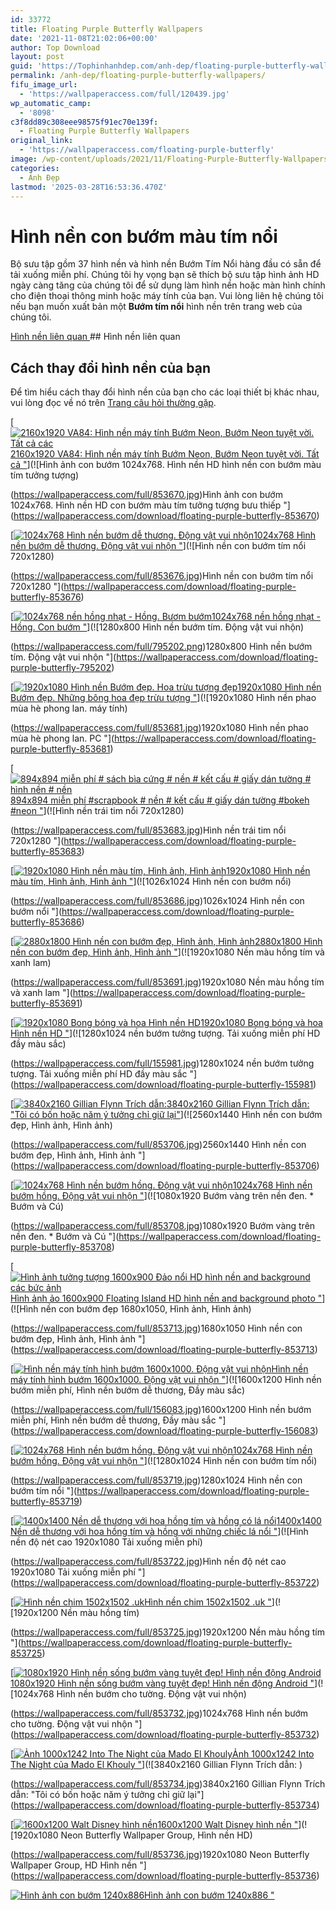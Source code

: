 ```yaml
---
id: 33772
title: Floating Purple Butterfly Wallpapers
date: '2021-11-08T21:02:06+00:00'
author: Top Download
layout: post
guid: 'https://Tophinhanhdep.com/anh-dep/floating-purple-butterfly-wallpapers/'
permalink: /anh-dep/floating-purple-butterfly-wallpapers/
fifu_image_url:
  - 'https://wallpaperaccess.com/full/120439.jpg'
wp_automatic_camp:
  - '8098'
c3f8dd89c308eee98575f91ec70e139f:
  - Floating Purple Butterfly Wallpapers
original_link:
  - 'https://wallpaperaccess.com/floating-purple-butterfly'
image: /wp-content/uploads/2021/11/Floating-Purple-Butterfly-Wallpapers.jpg
categories:
  - Ảnh Đẹp
lastmod: '2025-03-28T16:53:36.470Z'
---
```

# Hình nền con bướm màu tím nổi

Bộ sưu tập gồm 37 hình nền và hình nền Bướm Tím Nổi hàng đầu có sẵn để tải xuống miễn phí. Chúng tôi hy vọng bạn sẽ thích bộ sưu tập hình ảnh HD ngày càng tăng của chúng tôi để sử dụng làm hình nền hoặc màn hình chính cho điện thoại thông minh hoặc máy tính của bạn. Vui lòng liên hệ chúng tôi nếu bạn muốn xuất bản một **Bướm tím nổi** hình nền trên trang web của chúng tôi.

[Hình nền liên quan ](#related) ## Hình nền liên quan

## Cách thay đổi hình nền của bạn

Để tìm hiểu cách thay đổi hình nền của bạn cho các loại thiết bị khác nhau, vui lòng đọc về nó trên [Trang câu hỏi thường gặp](https://tophinhanhdep.com/faq/).

  
[[![2160x1920 VA84: Hình nền máy tính Bướm Neon, Bướm Neon tuyệt vời.  Tất cả các](https://wallpaperaccess.com/full/120439.jpg)2160x1920 VA84: Hình nền máy tính Bướm Neon, Bướm Neon tuyệt vời. Tất cả "](https://wallpaperaccess.com/download/floating-purple-butterfly-120439)](![Hình ảnh con bướm 1024x768.  Hình nền HD hình nền con bướm màu tím tưởng tượng)

(https://wallpaperaccess.com/full/853670.jpg)Hình ảnh con bướm 1024x768. Hình nền HD con bướm màu tím tưởng tượng bưu thiếp "](https://wallpaperaccess.com/download/floating-purple-butterfly-853670)

[[![1024x768 Hình nền bướm dễ thương.  Động vật vui nhộn](https://wallpaperaccess.com/full/853671.jpg)1024x768 Hình nền bướm dễ thương. Động vật vui nhộn "](https://wallpaperaccess.com/download/floating-purple-butterfly-853671)](![Hình nền con bướm tím nổi 720x1280)

(https://wallpaperaccess.com/full/853676.jpg)Hình nền con bướm tím nổi 720x1280 "](https://wallpaperaccess.com/download/floating-purple-butterfly-853676)

[[![1024x768 nền hồng nhạt - Hồng.  Bươm bướm](https://wallpaperaccess.com/full/853678.jpg)1024x768 nền hồng nhạt - Hồng. Con bướm "](https://wallpaperaccess.com/download/floating-purple-butterfly-853678)](![1280x800 Hình nền bướm tím.  Động vật vui nhộn)

(https://wallpaperaccess.com/full/795202.png)1280x800 Hình nền bướm tím. Động vật vui nhộn "](https://wallpaperaccess.com/download/floating-purple-butterfly-795202)

[[![1920x1080 Hình nền Bướm đẹp.  Hoa trừu tượng đẹp](https://wallpaperaccess.com/full/318524.jpg)1920x1080 Hình nền Bướm đẹp. Những bông hoa đẹp trừu tượng "](https://wallpaperaccess.com/download/floating-purple-butterfly-318524)](![1920x1080 Hình nền phao mùa hè phong lan.  máy tính)

(https://wallpaperaccess.com/full/853681.jpg)1920x1080 Hình nền phao mùa hè phong lan. PC "](https://wallpaperaccess.com/download/floating-purple-butterfly-853681)

[[![894x894 miễn phí # sách bìa cứng # nền # kết cấu # giấy dán tường # hình nền # nền](https://wallpaperaccess.com/full/853682.jpg)894x894 miễn phí #scrapbook # nền # kết cấu # giấy dán tường #bokeh #neon "](https://wallpaperaccess.com/download/floating-purple-butterfly-853682)](![Hình nền trái tim nổi 720x1280)

(https://wallpaperaccess.com/full/853683.jpg)Hình nền trái tim nổi 720x1280 "](https://wallpaperaccess.com/download/floating-purple-butterfly-853683)

[[![1920x1080 Hình nền màu tím, Hình ảnh, Hình ảnh](https://wallpaperaccess.com/full/853685.jpg)1920x1080 Hình nền màu tím, Hình ảnh, Hình ảnh "](https://wallpaperaccess.com/download/floating-purple-butterfly-853685)](![1026x1024 Hình nền con bướm nổi)

(https://wallpaperaccess.com/full/853686.jpg)1026x1024 Hình nền con bướm nổi "](https://wallpaperaccess.com/download/floating-purple-butterfly-853686)

[[![2880x1800 Hình nền con bướm đẹp, Hình ảnh, Hình ảnh](https://wallpaperaccess.com/full/853690.jpg)2880x1800 Hình nền con bướm đẹp, Hình ảnh, Hình ảnh "](https://wallpaperaccess.com/download/floating-purple-butterfly-853690)](![1920x1080 Nền màu hồng tím và xanh lam)

(https://wallpaperaccess.com/full/853691.jpg)1920x1080 Nền màu hồng tím và xanh lam "](https://wallpaperaccess.com/download/floating-purple-butterfly-853691)

[[![1920x1080 Bong bóng và hoa Hình nền HD](https://wallpaperaccess.com/full/853697.jpg)1920x1080 Bong bóng và hoa Hình nền HD "](https://wallpaperaccess.com/download/floating-purple-butterfly-853697)](![1280x1024 nền bướm tưởng tượng.  Tải xuống miễn phí HD đầy màu sắc)

(https://wallpaperaccess.com/full/155981.jpg)1280x1024 nền bướm tưởng tượng. Tải xuống miễn phí HD đầy màu sắc "](https://wallpaperaccess.com/download/floating-purple-butterfly-155981)

[[![3840x2160 Gillian Flynn Trích dẫn: ](https://wallpaperaccess.com/full/853702.jpg)3840x2160 Gillian Flynn Trích dẫn: "Tôi có bốn hoặc năm ý tưởng chỉ giữ lại"](https://wallpaperaccess.com/download/floating-purple-butterfly-853702)](![2560x1440 Hình nền con bướm đẹp, Hình ảnh, Hình ảnh)

(https://wallpaperaccess.com/full/853706.jpg)2560x1440 Hình nền con bướm đẹp, Hình ảnh, Hình ảnh "](https://wallpaperaccess.com/download/floating-purple-butterfly-853706)

[[![1024x768 Hình nền bướm hồng.  Động vật vui nhộn](https://wallpaperaccess.com/full/795103.jpg)1024x768 Hình nền bướm hồng. Động vật vui nhộn "](https://wallpaperaccess.com/download/floating-purple-butterfly-795103)](![1080x1920 Bướm vàng trên nền đen.  * Bướm và Cú)

(https://wallpaperaccess.com/full/853708.jpg)1080x1920 Bướm vàng trên nền đen. \* Bướm và Cú "](https://wallpaperaccess.com/download/floating-purple-butterfly-853708)

[[![Hình ảnh tưởng tượng 1600x900 Đảo nổi HD hình nền and background các bức ảnh](https://wallpaperaccess.com/full/853712.jpg)Hình ảnh ảo 1600x900 Floating Island HD hình nền and background photo "](https://wallpaperaccess.com/download/floating-purple-butterfly-853712)](![Hình nền con bướm đẹp 1680x1050, Hình ảnh, Hình ảnh)

(https://wallpaperaccess.com/full/853713.jpg)1680x1050 Hình nền con bướm đẹp, Hình ảnh, Hình ảnh "](https://wallpaperaccess.com/download/floating-purple-butterfly-853713)

[[![Hình nền máy tính hình bướm 1600x1000.  Động vật vui nhộn](https://wallpaperaccess.com/full/798554.jpg)Hình nền máy tính hình bướm 1600x1000. Động vật vui nhộn "](https://wallpaperaccess.com/download/floating-purple-butterfly-798554)](![1600x1200 Hình nền bướm miễn phí, Hình nền bướm dễ thương, Đầy màu sắc)

(https://wallpaperaccess.com/full/156083.jpg)1600x1200 Hình nền bướm miễn phí, Hình nền bướm dễ thương, Đầy màu sắc "](https://wallpaperaccess.com/download/floating-purple-butterfly-156083)

[[![1024x768 Hình nền bướm hồng.  Động vật vui nhộn](https://wallpaperaccess.com/full/853718.jpg)1024x768 Hình nền bướm hồng. Động vật vui nhộn "](https://wallpaperaccess.com/download/floating-purple-butterfly-853718)](![1280x1024 Hình nền con bướm tím nổi)

(https://wallpaperaccess.com/full/853719.jpg)1280x1024 Hình nền con bướm tím nổi "](https://wallpaperaccess.com/download/floating-purple-butterfly-853719)

[[![1400x1400 Nền dễ thương với hoa hồng tím và hồng có lá nổi](https://wallpaperaccess.com/full/853720.jpg)1400x1400 Nền dễ thương với hoa hồng tím và hồng với những chiếc lá nổi "](https://wallpaperaccess.com/download/floating-purple-butterfly-853720)](![Hình nền độ nét cao 1920x1080 Tải xuống miễn phí)

(https://wallpaperaccess.com/full/853722.jpg)Hình nền độ nét cao 1920x1080 Tải xuống miễn phí "](https://wallpaperaccess.com/download/floating-purple-butterfly-853722)

[[![Hình nền chim 1502x1502 .uk](https://wallpaperaccess.com/full/853723.jpg)Hình nền chim 1502x1502 .uk "](https://wallpaperaccess.com/download/floating-purple-butterfly-853723)](![1920x1200 Nền màu hồng tím)

(https://wallpaperaccess.com/full/853725.jpg)1920x1200 Nền màu hồng tím "](https://wallpaperaccess.com/download/floating-purple-butterfly-853725)

[[![1080x1920 Hình nền sống bướm vàng tuyệt đẹp!  Hình nền động Android](https://wallpaperaccess.com/full/853728.png)1080x1920 Hình nền sống bướm vàng tuyệt đẹp! Hình nền động Android "](https://wallpaperaccess.com/download/floating-purple-butterfly-853728)](![1024x768 Hình nền bướm cho tường.  Động vật vui nhộn)

(https://wallpaperaccess.com/full/853732.jpg)1024x768 Hình nền bướm cho tường. Động vật vui nhộn "](https://wallpaperaccess.com/download/floating-purple-butterfly-853732)

[[![Ảnh 1000x1242 Into The Night của Mado El Khouly](https://wallpaperaccess.com/full/853733.jpg)Ảnh 1000x1242 Into The Night của Mado El Khouly "](https://wallpaperaccess.com/download/floating-purple-butterfly-853733)](![3840x2160 Gillian Flynn Trích dẫn: )

(https://wallpaperaccess.com/full/853734.jpg)3840x2160 Gillian Flynn Trích dẫn: "Tôi có bốn hoặc năm ý tưởng chỉ giữ lại"](https://wallpaperaccess.com/download/floating-purple-butterfly-853734)

[[![1600x1200 Walt Disney hình nền](https://wallpaperaccess.com/full/853735.jpg)1600x1200 Walt Disney hình nền "](https://wallpaperaccess.com/download/floating-purple-butterfly-853735)](![1920x1080 Neon Butterfly Wallpaper Group, Hình nền HD)

(https://wallpaperaccess.com/full/853736.jpg)1920x1080 Neon Butterfly Wallpaper Group, HD Hình nền "](https://wallpaperaccess.com/download/floating-purple-butterfly-853736)

[![Hình ảnh con bướm 1240x886](https://wallpaperaccess.com/full/853737.jpg)Hình ảnh con bướm 1240x886 "](https://wallpaperaccess.com/download/floating-purple-butterfly-853737)
